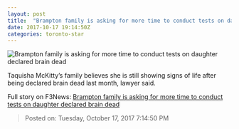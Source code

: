```yaml
---
layout: post
title:  "Brampton family is asking for more time to conduct tests on daughter declared brain dead"
date: 2017-10-17 19:14:50Z
categories: toronto-star
---
```


![Brampton family is asking for more time to conduct tests on daughter declared brain dead](https://www.thestar.com/content/dam/thestar/news/gta/2017/10/17/brampton-family-is-asking-for-more-time-to-conduct-tests-on-daughter-declared-brain-dead/mckitty_parents.jpg)

Taquisha McKitty’s family believes she is still showing signs of life after being declared brain dead last month, lawyer said.


Full story on F3News: [Brampton family is asking for more time to conduct tests on daughter declared brain dead](http://www.f3nws.com/n/EXkNzE)

> Posted on: Tuesday, October 17, 2017 7:14:50 PM
